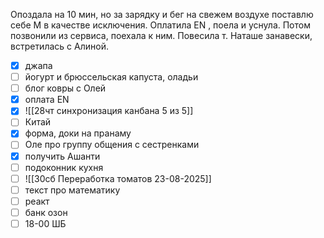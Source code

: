 Опоздала на 10 мин, но за зарядку и бег на свежем воздухе поставлю себе М в качестве исключения.
Оплатила EN , поела и уснула. Потом позвонили из сервиса, поехала к ним. Повесила т. Наташе занавески, встретилась с Алиной.
- [x] джапа 
- [ ] йогурт и брюссельская капуста, оладьи
- [ ] блог ковры с Олей 
- [x] оплата EN
- [x] ![[28чт синхронизация канбана 5 из 5]]
- [ ] Китай
- [x] форма, доки на пранаму
- [ ] Оле про группу общения с сестренками
- [x] получить Ашанти
- [ ] подоконник кухня
- [ ] ![[30сб Переработка томатов 23-08-2025]]
- [ ] текст про математику
- [ ] реакт
- [ ] банк озон
- [ ] 18-00 ШБ